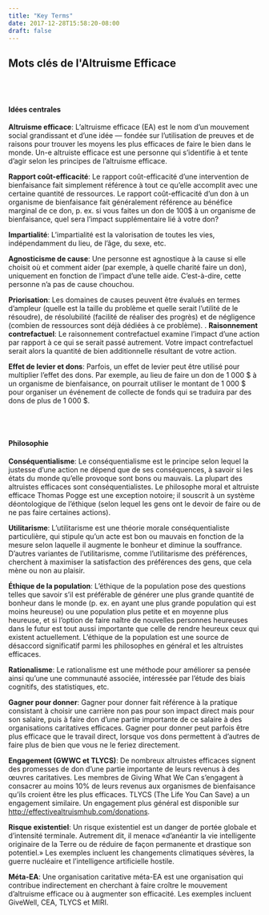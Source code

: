 ```yaml
---
title: "Key Terms"
date: 2017-12-28T15:58:20-08:00
draft: false
---
```


## Mots clés de l'Altruisme Efficace
<br> <br>

#### Idées centrales
**Altruisme efficace**: L’altruisme efficace (EA) est le nom d’un mouvement social grandissant et d’une idée —  fondée sur l’utilisation de preuves et de raisons pour trouver les moyens les plus efficaces de faire le bien dans le monde. Un-e altruiste efficace est une personne qui s’identifie à et tente d’agir selon les principes de l’altruisme efficace.

**Rapport coût-efficacité**: Le rapport coût-efficacité d’une intervention de bienfaisance fait simplement référence à tout ce qu’elle accomplit avec une certaine quantité de ressources. Le rapport coût-efficacité d’un don à un organisme de bienfaisance fait généralement référence au bénéfice marginal de ce don, p. ex. si vous faites un don de 100$ à un organisme de bienfaisance, quel sera l’impact supplémentaire lié à votre don?

**Impartialité**: L’impartialité est la valorisation de toutes les vies, indépendamment du lieu, de l’âge, du sexe, etc.

**Agnosticisme de cause**: Une personne est agnostique à la cause si elle choisit où et comment aider (par exemple, à quelle charité faire un don), uniquement en fonction de l’impact d’une telle aide. C’est-à-dire, cette personne n’a pas de cause chouchou.

**Priorisation**: Les domaines de causes peuvent être évalués en termes d’ampleur (quelle est la taille du problème et quelle serait l’utilité de le résoudre), de résolubilité (facilité de réaliser des progrès) et de négligence (combien de ressources sont déjà dédiées à ce problème). 
.
**Raisonnement contrefactuel**: Le raisonnement contrefactuel examine l’impact d’une action par rapport à ce qui se serait passé autrement. Votre impact contrefactuel serait alors la quantité de bien additionnelle résultant de votre action.

**Effet de levier et dons**: Parfois, un effet de levier peut être utilisé pour multiplier l’effet des dons. Par exemple, au lieu de faire un don de 1 000 $ à un organisme de bienfaisance, on pourrait utiliser le montant de 1 000 $ pour organiser un événement de collecte de fonds qui se traduira par des dons de plus de 1 000 $.

<br> <br>

#### Philosophie
**Conséquentialisme**: Le conséquentialisme est le principe selon lequel la justesse d’une action ne dépend que de ses conséquences, à savoir si les états du monde qu’elle provoque sont bons ou mauvais. La plupart des altruistes efficaces sont conséquentialistes. Le philosophe moral et altruiste efficace Thomas Pogge est une exception notoire; il souscrit à un système déontologique de l’éthique (selon lequel les gens ont le devoir de faire ou de ne pas faire certaines actions).

**Utilitarisme**: L’utilitarisme est une théorie morale conséquentialiste particulière, qui stipule qu’un acte est bon ou mauvais en fonction de la mesure selon laquelle il augmente le bonheur et diminue la souffrance. D’autres variantes de l’utilitarisme, comme l’utilitarisme des préférences, cherchent à maximiser la satisfaction des préférences des gens, que cela mène ou non au plaisir.

**Éthique de la population**: L’éthique de la population pose des questions telles que savoir s’il est préférable de générer une plus grande quantité de bonheur dans le monde (p. ex. en ayant une plus grande population qui est moins heureuse) ou une population plus petite et en moyenne plus heureuse, et si l’option de faire naître de nouvelles personnes heureuses dans le futur est tout aussi importante que celle de rendre heureux ceux qui existent actuellement. L’éthique de la population est une source de désaccord significatif parmi les philosophes en général et les altruistes efficaces.


**Rationalisme**: Le rationalisme est une méthode pour améliorer sa pensée ainsi qu’une une communauté associée, intéressée par l’étude des biais cognitifs, des statistiques, etc.

**Gagner pour donner**: Gagner pour donner fait référence à la pratique consistant à choisir une carrière non pas pour son impact direct mais pour son salaire, puis à faire don d’une partie importante de ce salaire à des organisations caritatives efficaces. Gagner pour donner peut parfois être plus efficace que le travail direct, lorsque vos dons permettent à d’autres de faire plus de bien que vous ne le feriez directement.

**Engagement (GWWC et TLYCS)**: De nombreux altruistes efficaces signent des promesses de don d’une partie importante de leurs revenus à des œuvres caritatives. Les membres de Giving What We Can s’engagent à consacrer au moins 10% de leurs revenus aux organismes de bienfaisance qu’ils croient être les plus efficaces. TLYCS (The Life You Can Save) a un engagement similaire. Un engagement plus général est disponible sur http://effectivealtruismhub.com/donations.

**Risque existentiel**: Un risque existentiel est un danger de portée globale et d’intensité terminale. Autrement dit, il menace «d’anéantir la vie intelligente originaire de la Terre ou de réduire de façon permanente et drastique son potentiel.» Les exemples incluent les changements climatiques sévères, la guerre nucléaire et l’intelligence artificielle hostile.

**Méta-EA**: Une organisation caritative méta-EA est une organisation qui contribue indirectement en cherchant à faire croître le mouvement d’altruisme efficace ou à augmenter son efficacité. Les exemples incluent GiveWell, CEA, TLYCS et MIRI.